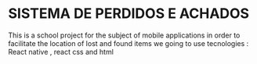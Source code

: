 # SISTEMA DE PERDIDOS E ACHADOS
This is a school project for the subject of mobile applications in order to facilitate the location of lost and found items
we going to use tecnologies : React native , react css and html
